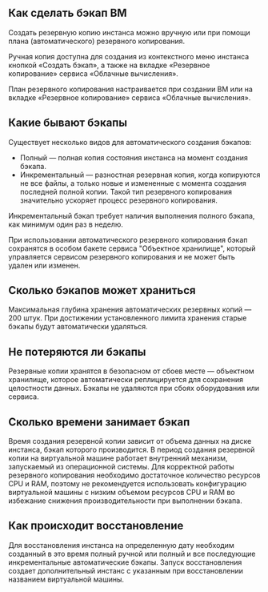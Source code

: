 ## Как сделать бэкап ВМ

Создать резервную копию инстанса можно вручную или при помощи плана (автоматического) резервного копирования.

Ручная копия доступна для создания из контекстного меню инстанса кнопкой «Создать бэкап», а также на вкладке «Резервное копирование» сервиса «Облачные вычисления».

План резервного копирования настраивается при создании ВМ или на вкладке «Резервное копирование» сервиса «Облачные вычисления».

## Какие бывают бэкапы

Существует несколько видов для автоматического создания бэкапов:

- Полный — полная копия состояния инстанса на момент создания бэкапа.
- Инкрементальный — разностная резервная копия, когда копируются не все файлы, а только новые и измененные с момента создания последней полной копии. Такой тип резервного копирования значительно ускоряет процесс резервного копирования.

Инкрементальный бэкап требует наличия выполнения полного бэкапа, как минимум один раз в неделю.

При использовании автоматического резервного копирования бэкап сохранятся в особом бакете сервиса "Объектное хранилище", который управляется сервисом резервного копирования и не может быть удален или изменен.

## Сколько бэкапов может храниться

Максимальная глубина хранения автоматических резервных копий — 200 штук. При достижении установленного лимита хранения старые бэкапы будут автоматически удаляться.

## Не потеряются ли бэкапы

Резервные копии хранятся в безопасном от сбоев месте — объектном хранилище, которое автоматически реплицируется для сохранения целостности данных. Бэкапы не удаляются при сбоях оборудования или сервиса.

## Сколько времени занимает бэкап

Время создания резервной копии зависит от объема данных на диске инстанса, бэкап которого производится. В период создания резервной копии на виртуальной машине работает внутренний механизм, запускаемый из операционной системы. Для корректной работы резервного копирования необходимо достаточное количество ресурсов CPU и RAM, поэтому не рекомендуется использовать конфигурацию виртуальной машины с низким объемом ресурсов CPU и RAM во избежание снижения производительности при выполнении бэкапа.

## Как происходит восстановление

Для восстановления инстанса на определенную дату необходим созданный в это время полный ручной или полный и все последующие инкрементальные автоматические бэкапы. Запуск восстановления создает дополнительный инстанс с указанным при восстановлении названием виртуальной машины.
